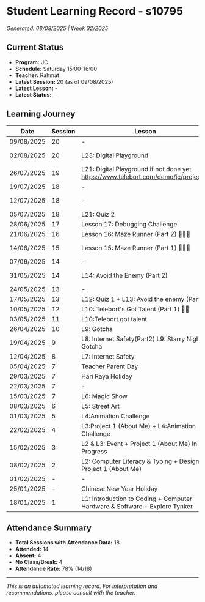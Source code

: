# Student Learning Record - s10795
*Generated: 08/08/2025 | Week 32/2025*

## Current Status
- **Program:** JC
- **Schedule:** Saturday 15:00-16:00  
- **Teacher:** Rahmat
- **Latest Session:** 20 (as of 09/08/2025)
- **Latest Lesson:** -
- **Latest Status:** -

## Learning Journey
| Date | Session | Lesson | Attendance | Progress |
|------|---------|--------|------------|----------|
| 09/08/2025 | 20 | - | - | - |
| 02/08/2025 | 20 | L23: Digital Playground | Rahmat | In Progress |
| 26/07/2025 | 19 | L21: Digital Playground if not done yet https://www.telebort.com/demo/jc/project/6 | Rahmat | In Progress |
| 19/07/2025 | 18 | - | Absent | - |
| 12/07/2025 | 18 | - | No Class | In Progress |
| 05/07/2025 | 18 | L21: Quiz 2 | Rahmat | - |
| 28/06/2025 | 17 | Lesson 17: Debugging Challenge | Rahmat | Completed |
| 21/06/2025 | 16 | Lesson 16: Maze Runner (Part 2) 🏃🏻‍♂️ | Rahmat | Completed |
| 14/06/2025 | 15 | Lesson 15: Maze Runner (Part 1) 🏃🏻‍♂️ | Rahmat | In Progress |
| 07/06/2025 | 14 | - | No Class | - |
| 31/05/2025 | 14 | L14: Avoid the Enemy (Part 2) | Rahmat | In Progress |
| 24/05/2025 | 13 | - | Absent | - |
| 17/05/2025 | 13 | L12: Quiz 1 + L13: Avoid the enemy (Part 1) | Rahmat | Completed |
| 10/05/2025 | 12 | L10: Telebort's Got Talent (Part 1) 🕺🏻 | Puvin | Completed |
| 03/05/2025 | 11 | L10:Telebort got talent | Rahmat | Completed |
| 26/04/2025 | 10 | L9: Gotcha | Rahmat | Completed |
| 19/04/2025 | 9 | L8: Internet Safety(Part2) L9: Starry Night + Gotcha | Rahmat | Completed |
| 12/04/2025 | 8 | L7: Internet Safety | Rahmat | Completed |
| 05/04/2025 | 7 | Teacher Parent Day | No Class | - |
| 29/03/2025 | 7 | Hari Raya Holiday | No Class | - |
| 22/03/2025 | 7 | - | Absent | - |
| 15/03/2025 | 7 | L6: Magic Show | Rahmat | Completed |
| 08/03/2025 | 6 | L5: Street Art | Puvin | Completed |
| 01/03/2025 | 5 | L4:Animation Challenge | Rahmat | Completed |
| 22/02/2025 | 4 | L3:Project 1 (About Me) + L4:Animation Challenge | Rahmat | Completed |
| 15/02/2025 | 3 | L2 & L3: Event + Project 1 (About Me) In Progress | Rahmat | In Progress |
| 08/02/2025 | 2 | L2: Computer Literacy & Typing + Design Project 1 (About Me) | Rahmat | - |
| 01/02/2025 | - | - | Absent | - |
| 25/01/2025 | - | Chinese New Year Holiday | No Class | - |
| 18/01/2025 | 1 | L1: Introduction to Coding + Computer Hardware & Software + Explore Tynker | Puvin | - |

## Attendance Summary
- **Total Sessions with Attendance Data:** 18
- **Attended:** 14
- **Absent:** 4
- **No Class/Break:** 4
- **Attendance Rate:** 78% (14/18)

---
*This is an automated learning record. For interpretation and recommendations, please consult with the teacher.*
